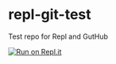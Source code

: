 # repl-git-test
Test repo for Repl and GutHub

[![Run on Repl.it](https://repl.it/badge/github/MarkTruroCollege/repl-test)](https://repl.it/github/MarkTruroCollege/repl-test)
